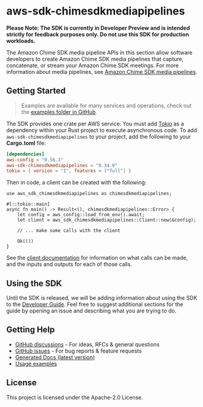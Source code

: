 # aws-sdk-chimesdkmediapipelines

**Please Note: The SDK is currently in Developer Preview and is intended strictly for
feedback purposes only. Do not use this SDK for production workloads.**

The Amazon Chime SDK media pipeline APIs in this section allow software developers to create Amazon Chime SDK media pipelines that capture, concatenate, or stream your Amazon Chime SDK meetings. For more information about media pipelines, see [Amazon Chime SDK media pipelines](https://docs.aws.amazon.com/chime-sdk/latest/APIReference/API_Operations_Amazon_Chime_SDK_Media_Pipelines.html).

## Getting Started

> Examples are available for many services and operations, check out the
> [examples folder in GitHub](https://github.com/awslabs/aws-sdk-rust/tree/main/examples).

The SDK provides one crate per AWS service. You must add [Tokio](https://crates.io/crates/tokio)
as a dependency within your Rust project to execute asynchronous code. To add `aws-sdk-chimesdkmediapipelines` to
your project, add the following to your **Cargo.toml** file:

```toml
[dependencies]
aws-config = "0.56.1"
aws-sdk-chimesdkmediapipelines = "0.34.0"
tokio = { version = "1", features = ["full"] }
```

Then in code, a client can be created with the following:

```rust,no_run
use aws_sdk_chimesdkmediapipelines as chimesdkmediapipelines;

#[::tokio::main]
async fn main() -> Result<(), chimesdkmediapipelines::Error> {
    let config = aws_config::load_from_env().await;
    let client = aws_sdk_chimesdkmediapipelines::Client::new(&config);

    // ... make some calls with the client

    Ok(())
}
```

See the [client documentation](https://docs.rs/aws-sdk-chimesdkmediapipelines/latest/aws_sdk_chimesdkmediapipelines/client/struct.Client.html)
for information on what calls can be made, and the inputs and outputs for each of those calls.

## Using the SDK

Until the SDK is released, we will be adding information about using the SDK to the
[Developer Guide](https://docs.aws.amazon.com/sdk-for-rust/latest/dg/welcome.html). Feel free to suggest
additional sections for the guide by opening an issue and describing what you are trying to do.

## Getting Help

* [GitHub discussions](https://github.com/awslabs/aws-sdk-rust/discussions) - For ideas, RFCs & general questions
* [GitHub issues](https://github.com/awslabs/aws-sdk-rust/issues/new/choose) - For bug reports & feature requests
* [Generated Docs (latest version)](https://awslabs.github.io/aws-sdk-rust/)
* [Usage examples](https://github.com/awslabs/aws-sdk-rust/tree/main/examples)

## License

This project is licensed under the Apache-2.0 License.

